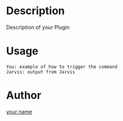 <!---
IMPORTANT
=========
This README.md is displayed in the WebStore as well as within Jarvis app
Please do not change the structure of this file
Fill-in Description, Usage & Author sections
Make sure to rename the [en] folder into the language code your plugin is written in (ex: fr, es, de, it...)
For multi-language plugin:
- clone the language directory and translate commands/functions.sh
- optionally write the Description / Usage sections in several languages
-->
# Description
Description of your Plugin

# Usage
```
You: example of how to trigger the command
Jarvis: output from Jarvis
```

# Author
[your name](http://your.website)
